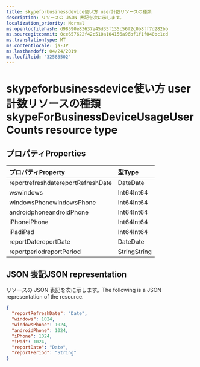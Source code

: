 ```yaml
---
title: skypeforbusinessdevice使い方 user計数リソースの種類
description: リソースの JSON 表記を次に示します。
localization_priority: Normal
ms.openlocfilehash: d98590e83637e45d35f135c56f2c0b8ff7d282bb
ms.sourcegitcommit: 0ce657622f42c510a104156a96bf1f1f040bc1cd
ms.translationtype: MT
ms.contentlocale: ja-JP
ms.lasthandoff: 04/24/2019
ms.locfileid: "32583502"
---
```

# <a name="skypeforbusinessdeviceusageusercounts-resource-type"></a><span data-ttu-id="34851-103">skypeforbusinessdevice使い方 user計数リソースの種類</span><span class="sxs-lookup"><span data-stu-id="34851-103">skypeForBusinessDeviceUsageUserCounts resource type</span></span>

## <a name="properties"></a><span data-ttu-id="34851-104">プロパティ</span><span class="sxs-lookup"><span data-stu-id="34851-104">Properties</span></span>

| <span data-ttu-id="34851-105">プロパティ</span><span class="sxs-lookup"><span data-stu-id="34851-105">Property</span></span>          | <span data-ttu-id="34851-106">型</span><span class="sxs-lookup"><span data-stu-id="34851-106">Type</span></span>   |
| :---------------- | :----- |
| <span data-ttu-id="34851-107">reportrefreshdate</span><span class="sxs-lookup"><span data-stu-id="34851-107">reportRefreshDate</span></span> | <span data-ttu-id="34851-108">Date</span><span class="sxs-lookup"><span data-stu-id="34851-108">Date</span></span>   |
| <span data-ttu-id="34851-109">ws</span><span class="sxs-lookup"><span data-stu-id="34851-109">windows</span></span>           | <span data-ttu-id="34851-110">Int64</span><span class="sxs-lookup"><span data-stu-id="34851-110">Int64</span></span>  |
| <span data-ttu-id="34851-111">windowsPhone</span><span class="sxs-lookup"><span data-stu-id="34851-111">windowsPhone</span></span>      | <span data-ttu-id="34851-112">Int64</span><span class="sxs-lookup"><span data-stu-id="34851-112">Int64</span></span>  |
| <span data-ttu-id="34851-113">androidphone</span><span class="sxs-lookup"><span data-stu-id="34851-113">androidPhone</span></span>      | <span data-ttu-id="34851-114">Int64</span><span class="sxs-lookup"><span data-stu-id="34851-114">Int64</span></span>  |
| <span data-ttu-id="34851-115">iPhone</span><span class="sxs-lookup"><span data-stu-id="34851-115">iPhone</span></span>            | <span data-ttu-id="34851-116">Int64</span><span class="sxs-lookup"><span data-stu-id="34851-116">Int64</span></span>  |
| <span data-ttu-id="34851-117">iPad</span><span class="sxs-lookup"><span data-stu-id="34851-117">iPad</span></span>              | <span data-ttu-id="34851-118">Int64</span><span class="sxs-lookup"><span data-stu-id="34851-118">Int64</span></span>  |
| <span data-ttu-id="34851-119">reportDate</span><span class="sxs-lookup"><span data-stu-id="34851-119">reportDate</span></span>        | <span data-ttu-id="34851-120">Date</span><span class="sxs-lookup"><span data-stu-id="34851-120">Date</span></span>   |
| <span data-ttu-id="34851-121">reportperiod</span><span class="sxs-lookup"><span data-stu-id="34851-121">reportPeriod</span></span>      | <span data-ttu-id="34851-122">String</span><span class="sxs-lookup"><span data-stu-id="34851-122">String</span></span> |

## <a name="json-representation"></a><span data-ttu-id="34851-123">JSON 表記</span><span class="sxs-lookup"><span data-stu-id="34851-123">JSON representation</span></span>

<span data-ttu-id="34851-124">リソースの JSON 表記を次に示します。</span><span class="sxs-lookup"><span data-stu-id="34851-124">The following is a JSON representation of the resource.</span></span>

<!-- {
  "blockType": "resource",
  "@odata.type": "microsoft.graph.skypeForBusinessDeviceUsageUserCounts"
} -->

```json
{
  "reportRefreshDate": "Date", 
  "windows": 1024, 
  "windowsPhone": 1024, 
  "androidPhone": 1024, 
  "iPhone": 1024, 
  "iPad": 1024, 
  "reportDate": "Date", 
  "reportPeriod": "String"
}
```
